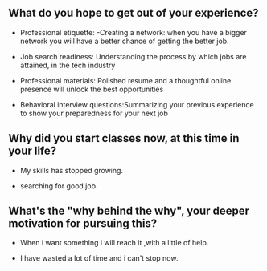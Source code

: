 ## What do you hope to get out of your experience?

- Professional etiquette: -Creating a network: when you have a bigger network you will have a better chance of getting the better job.

- Job search readiness: Understanding the process by which jobs are attained, in the tech industry

- Professional materials: Polished resume and a thoughtful online presence will unlock the best opportunities

- Behavioral interview questions:Summarizing your previous experience to show your preparedness for your next job

## Why did you start classes now, at this time in your life?

- My skills has stopped growing.

- searching for good job.

## What's the "why behind the why", your deeper motivation for pursuing this?

- When i want something i will reach it ,with a little of help.

- I have wasted a lot of time and i can't stop now.
